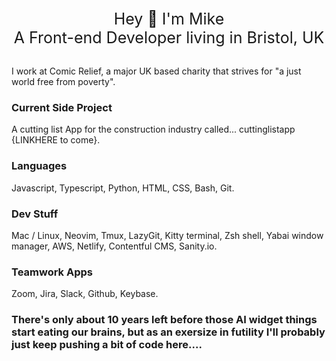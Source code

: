 <div style="
text-align: center; 
padding: 10px 0; 
font-size: 25px;
margin-bottom: 20px;
">

<div>
Hey 👋 I'm Mike <br>A Front-end Developer living in Bristol, UK
</div>

</div>


I work at Comic Relief, a major UK based charity that strives for "a just world free from poverty".

### Current Side Project
A cutting list App for the construction industry called... cuttinglistapp {LINKHERE to come}.

### Languages
Javascript, Typescript, Python, HTML, CSS, Bash, Git.

### Dev Stuff
Mac / Linux, Neovim, Tmux, LazyGit, Kitty terminal, Zsh shell, Yabai window manager, AWS, Netlify, Contentful CMS, Sanity.io.

### Teamwork Apps
Zoom, Jira, Slack, Github, Keybase.

### There's only about 10 years left before those AI widget things start eating our brains, but as an exersize in futility I'll probably just keep pushing a bit of code here....

